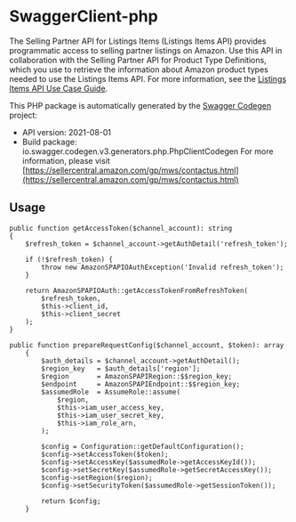 # SwaggerClient-php
The Selling Partner API for Listings Items (Listings Items API) provides programmatic access to selling partner listings on Amazon. Use this API in collaboration with the Selling Partner API for Product Type Definitions, which you use to retrieve the information about Amazon product types needed to use the Listings Items API.  For more information, see the [Listings Items API Use Case Guide](https://github.com/amzn/selling-partner-api-docs/blob/main/guides/en-US/use-case-guides/listings-items-api-use-case-guide/listings-items-api-use-case-guide_2021-08-01.md).

This PHP package is automatically generated by the [Swagger Codegen](https://github.com/swagger-api/swagger-codegen) project:

- API version: 2021-08-01
- Build package: io.swagger.codegen.v3.generators.php.PhpClientCodegen
For more information, please visit [https://sellercentral.amazon.com/gp/mws/contactus.html](https://sellercentral.amazon.com/gp/mws/contactus.html)

## Usage

```
public function getAccessToken($channel_account): string
{
    $refresh_token = $channel_account->getAuthDetail('refresh_token');

    if (!$refresh_token) {
        throw new AmazonSPAPIOAuthException('Invalid refresh_token');
    }

    return AmazonSPAPIOAuth::getAccessTokenFromRefreshToken(
        $refresh_token,
        $this->client_id,
        $this->client_secret
    );
}

public function prepareRequestConfig($channel_account, $token): array
    {
        $auth_details = $channel_account->getAuthDetail();
        $region_key   = $auth_details['region'];
        $region       = AmazonSPAPIRegion::$$region_key;
        $endpoint     = AmazonSPAPIEndpoint::$$region_key;
        $assumedRole  = AssumeRole::assume(
            $region,
            $this->iam_user_access_key,
            $this->iam_user_secret_key,
            $this->iam_role_arn,
        );

        $config = Configuration::getDefaultConfiguration();
        $config->setAccessToken($token);
        $config->setAccessKey($assumedRole->getAccessKeyId());
        $config->setSecretKey($assumedRole->getSecretAccessKey());
        $config->setRegion($region);
        $config->setSecurityToken($assumedRole->getSessionToken());

        return $config;
    }
```



